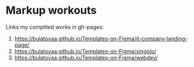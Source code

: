 # Markup workouts

Links my complited works in gh-pages:
1. https://bulatovaa.github.io/Templates-on-Figma/it-company-landing-page/
2. https://bulatovaa.github.io/Templates-on-Figma/singolo/
3. https://bulatovaa.github.io/Templates-on-Figma/webdev/
